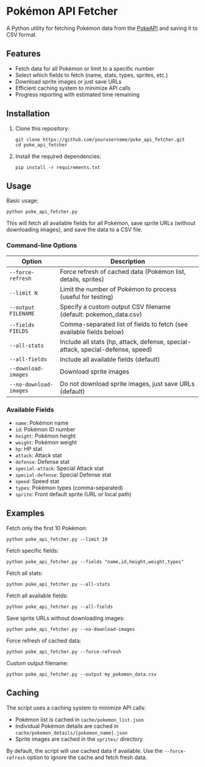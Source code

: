 # Pokémon API Fetcher

A Python utility for fetching Pokémon data from the [PokeAPI](https://pokeapi.co/) and saving it to CSV format.

## Features

- Fetch data for all Pokémon or limit to a specific number
- Select which fields to fetch (name, stats, types, sprites, etc.)
- Download sprite images or just save URLs
- Efficient caching system to minimize API calls
- Progress reporting with estimated time remaining

## Installation

1. Clone this repository:
   ```
   git clone https://github.com/yourusername/poke_api_fetcher.git
   cd poke_api_fetcher
   ```

2. Install the required dependencies:
   ```
   pip install -r requirements.txt
   ```

## Usage

Basic usage:
```
python poke_api_fetcher.py
```

This will fetch all available fields for all Pokémon, save sprite URLs (without downloading images), and save the data to a CSV file.

### Command-line Options

| Option | Description |
|--------|-------------|
| `--force-refresh` | Force refresh of cached data (Pokémon list, details, sprites) |
| `--limit N` | Limit the number of Pokémon to process (useful for testing) |
| `--output FILENAME` | Specify a custom output CSV filename (default: pokemon_data.csv) |
| `--fields FIELDS` | Comma-separated list of fields to fetch (see available fields below) |
| `--all-stats` | Include all stats (hp, attack, defense, special-attack, special-defense, speed) |
| `--all-fields` | Include all available fields (default) |
| `--download-images` | Download sprite images |
| `--no-download-images` | Do not download sprite images, just save URLs (default) |

### Available Fields

- `name`: Pokémon name
- `id`: Pokémon ID number
- `height`: Pokémon height
- `weight`: Pokémon weight
- `hp`: HP stat
- `attack`: Attack stat
- `defense`: Defense stat
- `special-attack`: Special Attack stat
- `special-defense`: Special Defense stat
- `speed`: Speed stat
- `types`: Pokémon types (comma-separated)
- `sprite`: Front default sprite (URL or local path)

## Examples

Fetch only the first 10 Pokémon:
```
python poke_api_fetcher.py --limit 10
```

Fetch specific fields:
```
python poke_api_fetcher.py --fields "name,id,height,weight,types"
```

Fetch all stats:
```
python poke_api_fetcher.py --all-stats
```

Fetch all available fields:
```
python poke_api_fetcher.py --all-fields
```

Save sprite URLs without downloading images:
```
python poke_api_fetcher.py --no-download-images
```

Force refresh of cached data:
```
python poke_api_fetcher.py --force-refresh
```

Custom output filename:
```
python poke_api_fetcher.py --output my_pokemon_data.csv
```

## Caching

The script uses a caching system to minimize API calls:

- Pokémon list is cached in `cache/pokemon_list.json`
- Individual Pokémon details are cached in `cache/pokemon_details/[pokemon_name].json`
- Sprite images are cached in the `sprites/` directory

By default, the script will use cached data if available. Use the `--force-refresh` option to ignore the cache and fetch fresh data.
